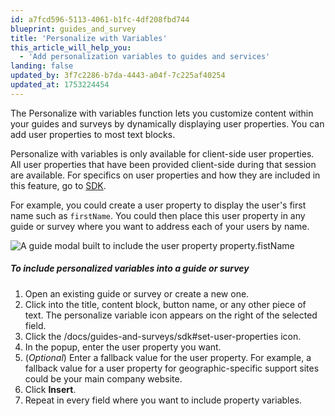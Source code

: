 ```yaml
---
id: a7fcd596-5113-4061-b1fc-4df208fbd744
blueprint: guides_and_survey
title: 'Personalize with Variables'
this_article_will_help_you:
  - 'Add personalization variables to guides and services'
landing: false
updated_by: 3f7c2286-b7da-4443-a04f-7c225af40254
updated_at: 1753224454
---
```

The Personalize with variables function lets you customize content within your guides and surveys by dynamically displaying user properties. You can add user properties to most text blocks. 

Personalize with variables is only available for client-side user properties. All user properties that have been provided client-side during that session are available. For specifics on user properties and how they are included in this feature, go to [SDK](/docs/guides-and-surveys/sdk#set-user-properties).

For example, you could create a user property to display the user's first name such as `firstName`. You could then place this user property in any guide or survey where you want to address each of your users by name. 

![A guide modal built to include the user property property.fistName](statamic://asset::help_center_conversions::guides-surveys/personalize-with-variables.jpeg)


##### To include personalized variables into a guide or survey

1. Open an existing guide or survey or create a new one.
2. Click into the title, content block, button name, or any other piece of text.
The personalize variable icon appears on the right of the selected field. 
3. Click the /docs/guides-and-surveys/sdk#set-user-properties icon.
4. In the popup, enter the user property you want. 
5. (*Optional*) Enter a fallback value for the user property. 
For example, a fallback value for a user property for geographic-specific support sites could be your main company website.
6. Click **Insert**.
7. Repeat in every field where you want to include property variables.